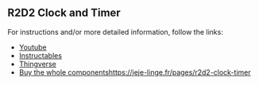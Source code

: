 ## R2D2 Clock and Timer

For instructions and/or more detailed information, follow the links:
- [Youtube](https://www.youtube.com/watch?v=_s5Bg4asuXA)
- [Instructables](https://www.instructables.com/R2D2-Clock-Timer/)
- [Thingverse](https://www.thingiverse.com/thing:4870453/files)
- [Buy the whole components](https://jeje-linge.fr/pages/r2d2-clock-timer)https://jeje-linge.fr/pages/r2d2-clock-timer


